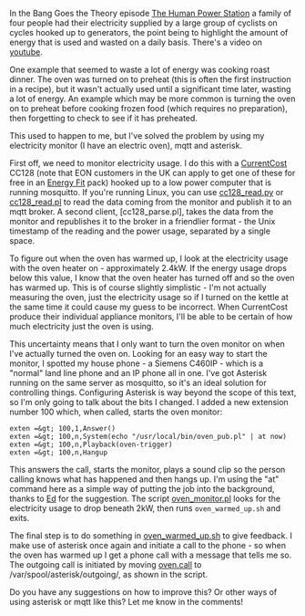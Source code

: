 <!--
.. title: Automation: Has the oven warmed up yet?
.. slug: automation-has-the-oven-warmed-up-yet
.. date: 2010-06-07 14:55:54
.. tags: Automation
.. category:
.. link:
.. description:
.. type: text
-->

In the Bang Goes the Theory episode [The Human Power Station] a family of four
people had their electricity supplied by a large group of cyclists on cycles
hooked up to generators, the point being to highlight the amount of energy that
is used and wasted on a daily basis. There's a video on [youtube].

One example that seemed to waste a lot of energy was cooking roast dinner. The
oven was turned on to preheat (this is often the first instruction in a
recipe), but it wasn't actually used until a significant time later, wasting a
lot of energy. An example which may be more common is turning the oven on to
preheat before cooking frozen food (which requires no preparation), then
forgetting to check to see if it has preheated.

This used to happen to me, but I've solved the problem by using my electricity
monitor (I have an electric oven), mqtt and asterisk.

First off, we need to monitor electricity usage. I do this with a [CurrentCost]
CC128 (note that EON customers in the UK can apply to get one of these for free
in an [Energy Fit] pack) hooked up to a low power computer that is running
mosquitto. If you're running Linux, you can use [cc128_read.py] or
[cc128_read.pl] to read the data coming from the monitor and publish it to an
mqtt broker. A second client, [cc128_parse.pl], takes the data from the monitor
and republishes it to the broker in a friendlier format - the Unix timestamp of
the reading and the power usage, separated by a single space.

To figure out when the oven has warmed up, I look at the electricity usage with
the oven heater on - approximately 2.4kW. If the energy usage drops below this
value, I know that the oven heater has turned off and so the oven has warmed
up. This is of course slightly simplistic - I'm not actually measuring the
oven, just the electricity usage so if I turned on the kettle at the same time
it could cause my guess to be incorrect. When CurrentCost produce their
individual appliance monitors, I'll be able to be certain of how much
electricity just the oven is using.

This uncertainty means that I only want to turn the oven monitor on when I've
actually turned the oven on. Looking for an easy way to start the monitor, I
spotted my house phone - a Siemens C460IP - which is a "normal" land line phone
and an IP phone all in one. I've got Asterisk running on the same server as
mosquitto, so it's an ideal solution for controlling things. Configuring
Asterisk is way beyond the scope of this text, so I'm only going to talk about
the bits I changed. I added a new extension number 100 which, when called,
starts the oven monitor:

```
exten =&gt; 100,1,Answer()
exten =&gt; 100,n,System(echo "/usr/local/bin/oven_pub.pl" | at now)
exten =&gt; 100,n,Playback(oven-trigger)
exten =&gt; 100,n,Hangup
```

This answers the call, starts the monitor, plays a sound clip so the person
calling knows what has happened and then hangs up. I'm using the "at" command
here as a simple way of putting the job into the background, thanks to [Ed] for
the suggestion. The script [oven_monitor.pl] looks for the electricity usage to
drop beneath 2kW, then runs `oven_warmed_up.sh` and exits.

The final step is to do something in [oven_warmed_up.sh] to give feedback. I
make use of asterisk once again and initiate a call to the phone - so when the
oven has warmed up I get a phone call with a message that tells me so. The
outgoing call is initiated by moving [oven.call] to
/var/spool/asterisk/outgoing/, as shown in the script.

Do you have any suggestions on how to improve this? Or other ways of using
asterisk or mqtt like this? Let me know in the comments!

[The Human Power Station]: http://www.bbc.co.uk/programmes/b00p8469

[youtube]: http://www.youtube.com/watch?v=C93cL_zDVIM

[CurrentCost]: http://www.currentcost.com/

[Energy Fit]: http://www.eon-uk.com/media/energyfit.aspx

[cc128_read.py]: http://bitbucket.org/oojah/mosquitto/src/tip/misc/currentcost/cc128_read.py

[cc128_read.pl]: http://bitbucket.org/oojah/mosquitto/src/tip/misc/currentcost/cc128_read.pl

[parse.pl]: http://bitbucket.org/oojah/mosquitto/src/tip/misc/currentcost/cc128_parse.pl

[Ed]: http://twitter.com/ribzlike

[oven_monitor.pl]: /files/examples/oven-asterisk/oven_monitor.pl

[oven_warmed_up.sh]: /files/examples/oven-asterisk/oven_warmed_up.sh

[oven.call]: /files/examples/oven-asterisk/oven.call
